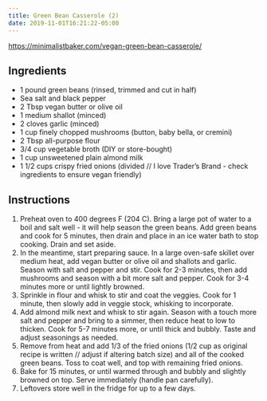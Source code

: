 ```yaml
---
title: Green Bean Casserole (2)
date: 2019-11-01T16:21:22-05:00
---
```


https://minimalistbaker.com/vegan-green-bean-casserole/

## Ingredients
* 1 pound green beans (rinsed, trimmed and cut in half)
* Sea salt and black pepper
* 2 Tbsp vegan butter or olive oil
* 1 medium shallot (minced)
* 2 cloves garlic (minced)
* 1 cup finely chopped mushrooms (button, baby bella, or cremini)
* 2 Tbsp all-purpose flour
* 3/4 cup vegetable broth (DIY or store-bought)
* 1 cup unsweetened plain almond milk
* 1 1/2 cups crispy fried onions (divided // I love Trader’s Brand - check ingredients to ensure vegan friendly)


## Instructions
1. Preheat oven to 400 degrees F (204 C). Bring a large pot of water to a boil and salt well - it will help season the green beans.
  Add green beans and cook for 5 minutes, then drain and place in an ice water bath to stop cooking. Drain and set aside.
1. In the meantime, start preparing sauce. In a large oven-safe skillet over medium heat, add vegan butter or olive oil and shallots and garlic.
  Season with salt and pepper and stir. Cook for 2-3 minutes, then add mushrooms and season with a bit more salt and pepper. Cook for 3-4 minutes more or until lightly browned.
1. Sprinkle in flour and whisk to stir and coat the veggies. Cook for 1 minute, then slowly add in veggie stock, whisking to incorporate.
1. Add almond milk next and whisk to stir again. Season with a touch more salt and pepper and bring to a simmer, then reduce heat to low
  to thicken. Cook for 5-7 minutes more, or until thick and bubbly. Taste and adjust seasonings as needed.
1. Remove from heat and add 1/3 of the fried onions (1/2 cup as original recipe is written // adjust if altering batch size)
  and all of the cooked green beans. Toss to coat well, and top with remaining fried onions.
1. Bake for 15 minutes, or until warmed through and bubbly and slightly browned on top. Serve immediately (handle pan carefully).
1. Leftovers store well in the fridge for up to a few days.



